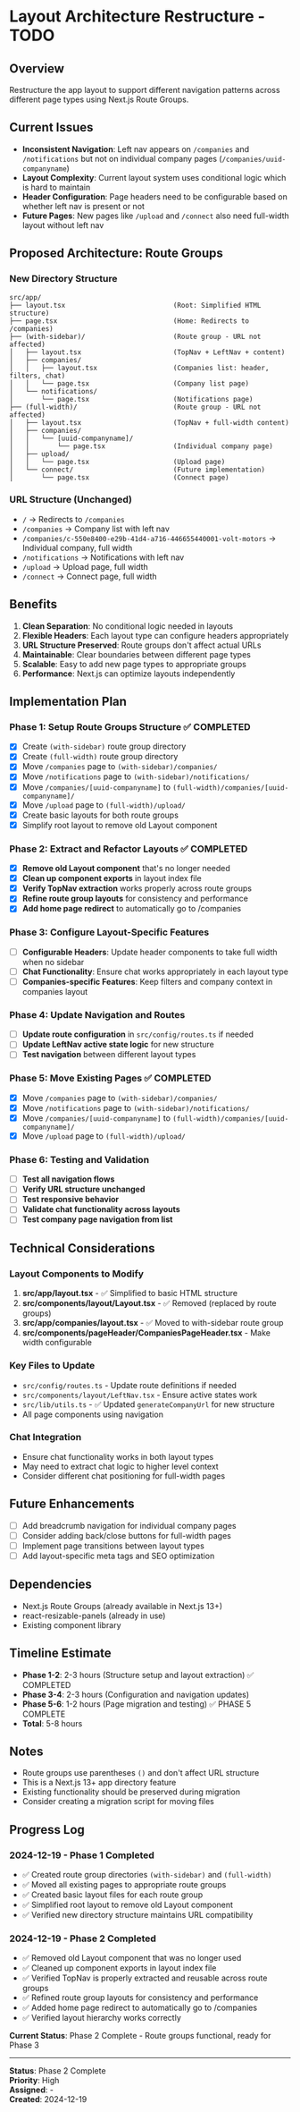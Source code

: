 # Layout Architecture Restructure - TODO

## Overview

Restructure the app layout to support different navigation patterns across different page types using Next.js Route Groups.

## Current Issues

- **Inconsistent Navigation**: Left nav appears on `/companies` and `/notifications` but not on individual company pages (`/companies/uuid-companyname`)
- **Layout Complexity**: Current layout system uses conditional logic which is hard to maintain
- **Header Configuration**: Page headers need to be configurable based on whether left nav is present or not
- **Future Pages**: New pages like `/upload` and `/connect` also need full-width layout without left nav

## Proposed Architecture: Route Groups

### New Directory Structure

```
src/app/
├── layout.tsx                           (Root: Simplified HTML structure)
├── page.tsx                             (Home: Redirects to /companies)
├── (with-sidebar)/                      (Route group - URL not affected)
│   ├── layout.tsx                       (TopNav + LeftNav + content)
│   ├── companies/
│   │   ├── layout.tsx                   (Companies list: header, filters, chat)
│   │   └── page.tsx                     (Company list page)
│   └── notifications/
│       └── page.tsx                     (Notifications page)
├── (full-width)/                        (Route group - URL not affected)
│   ├── layout.tsx                       (TopNav + full-width content)
│   ├── companies/
│   │   └── [uuid-companyname]/
│   │       └── page.tsx                 (Individual company page)
│   ├── upload/
│   │   └── page.tsx                     (Upload page)
│   └── connect/                         (Future implementation)
│       └── page.tsx                     (Connect page)
```

### URL Structure (Unchanged)

- `/` → Redirects to `/companies`
- `/companies` → Company list with left nav
- `/companies/c-550e8400-e29b-41d4-a716-446655440001-volt-motors` → Individual company, full width
- `/notifications` → Notifications with left nav
- `/upload` → Upload page, full width
- `/connect` → Connect page, full width

## Benefits

1. **Clean Separation**: No conditional logic needed in layouts
2. **Flexible Headers**: Each layout type can configure headers appropriately
3. **URL Structure Preserved**: Route groups don't affect actual URLs
4. **Maintainable**: Clear boundaries between different page types
5. **Scalable**: Easy to add new page types to appropriate groups
6. **Performance**: Next.js can optimize layouts independently

## Implementation Plan

### Phase 1: Setup Route Groups Structure ✅ COMPLETED

- [x] Create `(with-sidebar)` route group directory
- [x] Create `(full-width)` route group directory
- [x] Move `/companies` page to `(with-sidebar)/companies/`
- [x] Move `/notifications` page to `(with-sidebar)/notifications/`
- [x] Move `/companies/[uuid-companyname]` to `(full-width)/companies/[uuid-companyname]/`
- [x] Move `/upload` page to `(full-width)/upload/`
- [x] Create basic layouts for both route groups
- [x] Simplify root layout to remove old Layout component

### Phase 2: Extract and Refactor Layouts ✅ COMPLETED

- [x] **Remove old Layout component** that's no longer needed
- [x] **Clean up component exports** in layout index file
- [x] **Verify TopNav extraction** works properly across route groups
- [x] **Refine route group layouts** for consistency and performance
- [x] **Add home page redirect** to automatically go to /companies

### Phase 3: Configure Layout-Specific Features

- [ ] **Configurable Headers**: Update header components to take full width when no sidebar
- [ ] **Chat Functionality**: Ensure chat works appropriately in each layout type
- [ ] **Companies-specific Features**: Keep filters and company context in companies layout

### Phase 4: Update Navigation and Routes

- [ ] **Update route configuration** in `src/config/routes.ts` if needed
- [ ] **Update LeftNav active state logic** for new structure
- [ ] **Test navigation** between different layout types

### Phase 5: Move Existing Pages ✅ COMPLETED

- [x] Move `/companies` page to `(with-sidebar)/companies/`
- [x] Move `/notifications` page to `(with-sidebar)/notifications/`
- [x] Move `/companies/[uuid-companyname]` to `(full-width)/companies/[uuid-companyname]/`
- [x] Move `/upload` page to `(full-width)/upload/`

### Phase 6: Testing and Validation

- [ ] **Test all navigation flows**
- [ ] **Verify URL structure unchanged**
- [ ] **Test responsive behavior**
- [ ] **Validate chat functionality across layouts**
- [ ] **Test company page navigation from list**

## Technical Considerations

### Layout Components to Modify

1. **src/app/layout.tsx** - ✅ Simplified to basic HTML structure
2. **src/components/layout/Layout.tsx** - ✅ Removed (replaced by route groups)
3. **src/app/companies/layout.tsx** - ✅ Moved to with-sidebar route group
4. **src/components/pageHeader/CompaniesPageHeader.tsx** - Make width configurable

### Key Files to Update

- `src/config/routes.ts` - Update route definitions if needed
- `src/components/layout/LeftNav.tsx` - Ensure active states work
- `src/lib/utils.ts` - ✅ Updated `generateCompanyUrl` for new structure
- All page components using navigation

### Chat Integration

- Ensure chat functionality works in both layout types
- May need to extract chat logic to higher level context
- Consider different chat positioning for full-width pages

## Future Enhancements

- [ ] Add breadcrumb navigation for individual company pages
- [ ] Consider adding back/close buttons for full-width pages
- [ ] Implement page transitions between layout types
- [ ] Add layout-specific meta tags and SEO optimization

## Dependencies

- Next.js Route Groups (already available in Next.js 13+)
- react-resizable-panels (already in use)
- Existing component library

## Timeline Estimate

- **Phase 1-2**: 2-3 hours (Structure setup and layout extraction) ✅ COMPLETED
- **Phase 3-4**: 2-3 hours (Configuration and navigation updates)
- **Phase 5-6**: 1-2 hours (Page migration and testing) ✅ PHASE 5 COMPLETE
- **Total**: 5-8 hours

## Notes

- Route groups use parentheses `()` and don't affect URL structure
- This is a Next.js 13+ app directory feature
- Existing functionality should be preserved during migration
- Consider creating a migration script for moving files

## Progress Log

### 2024-12-19 - Phase 1 Completed

- ✅ Created route group directories `(with-sidebar)` and `(full-width)`
- ✅ Moved all existing pages to appropriate route groups
- ✅ Created basic layout files for each route group
- ✅ Simplified root layout to remove old Layout component
- ✅ Verified new directory structure maintains URL compatibility

### 2024-12-19 - Phase 2 Completed

- ✅ Removed old Layout component that was no longer used
- ✅ Cleaned up component exports in layout index file
- ✅ Verified TopNav is properly extracted and reusable across route groups
- ✅ Refined route group layouts for consistency and performance
- ✅ Added home page redirect to automatically go to /companies
- ✅ Verified layout hierarchy works correctly

**Current Status**: Phase 2 Complete - Route groups functional, ready for Phase 3

---

**Status**: Phase 2 Complete  
**Priority**: High  
**Assigned**: -  
**Created**: 2024-12-19
